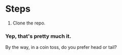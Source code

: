 Steps
============
  1) Clone the repo.

### Yep, that's pretty much it.
By the way, in a coin toss, do you prefer head or tail?
